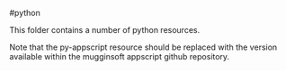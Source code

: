#python

This folder contains a number of python resources.

Note that the py-appscript resource should be replaced with the version available within the mugginsoft appscript github repository.

